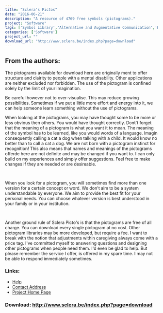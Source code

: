```yaml
---
title: "Sclera's Pictos"
date: "2016-06-21"
description: "A resource of 4769 free symbols (pictograms)."
project: "Software"
tags: ['Symbol Library','Alternative and Augmentative Communication','Educational and Learning','Communication','Symbols','Learning and Education' ]
categories: ['Software']
project_url: ""
download_url: "http://www.sclera.be/index.php?page=download"
---
```

From the authors:
-----------------

  
The pictograms available for download here are originally ment to offer structure and clairity to people with a mental disability. Other applications are neither excluded nor forbidden. The use of the pictogram is confined solely by the limit of your imagination.

Be careful however not to over-visualise. This may reduce growing possibilities. Sometimes if we put a little more effort and energy into it, we can help someone learn something without the use of pictograms.

When looking at the pictograms, you may have thought some to be more or less obvious then others. You would have thought correctly. Dont't forget that the meaning of a pictogram is what you want it to mean. The meaning of the symbol has to be learned, like you would words of a language. Imagin consequently calling a cat a dog when talking with a child. It would know no better than to call a cat a dog. We are not born with a pictogram instinct for recognition! This also means that names and meanings of the pictograms offerde here are not definite and may be changed if you want to. I can only build on my experiences and simply offer suggestions. Feel free to make changes if they are needed or are desireable.

 

When you look for a pictogram, you will sometimes find more than one version for a certain concept or word. We don't aim to be a system understandable by everyone. We aim to provide the best fit for your personal needs. You can choose whatever version is best understood in your family or in your institution.

 

Another ground rule of Sclera Picto's is that the pictograms are free of all charge. You can download every single pictogram at no cost. Other pictogram libraries may be more developed, but require a fee. I want to break with the notion that adjustments within caregiving always come with a price tag. I've committed myself to answering questions and designing other pictograms when people need them. I'd even be glad to help. But please remember the service I offer, is offered in my spare time. I may not be able to respond immediately sometimes.

### Links:
- <a href="http://www.oatsoft.org/Software/sclera-s-pictos/help">Help</a>
- <a href="mailto:picto@sclera.be">Contact Address</a>
- <a href="http://www.sclera.be/">Project Home Page</a>

### Download: http://www.sclera.be/index.php?page=download 